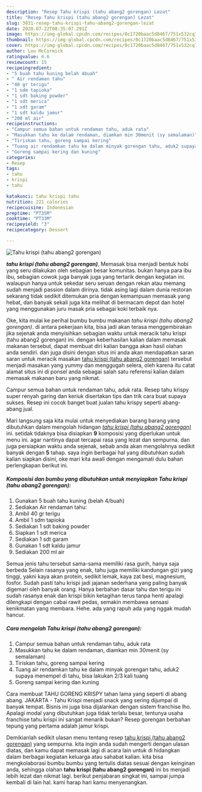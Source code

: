 ```yaml
---
description: "Resep Tahu krispi (tahu abang2 gorengan) Lezat"
title: "Resep Tahu krispi (tahu abang2 gorengan) Lezat"
slug: 3031-resep-tahu-krispi-tahu-abang2-gorengan-lezat
date: 2020-07-22T08:35:07.291Z
image: https://img-global.cpcdn.com/recipes/0c1720baac5d8467/751x532cq70/tahu-krispi-tahu-abang2-gorengan-foto-resep-utama.jpg
thumbnail: https://img-global.cpcdn.com/recipes/0c1720baac5d8467/751x532cq70/tahu-krispi-tahu-abang2-gorengan-foto-resep-utama.jpg
cover: https://img-global.cpcdn.com/recipes/0c1720baac5d8467/751x532cq70/tahu-krispi-tahu-abang2-gorengan-foto-resep-utama.jpg
author: Lou McCormick
ratingvalue: 4.6
reviewcount: 15
recipeingredient:
- "5 buah tahu kuning belah 4buah"
- " Air rendaman tahu"
- "40 gr terigu"
- "1 sdm tapioka"
- "1 sdt baking powder"
- "1 sdt merica"
- "1 sdt garam"
- "1 sdt kaldu jamur"
- "200 ml air"
recipeinstructions:
- "Campur semua bahan untuk rendaman tahu, aduk rata"
- "Masukkan tahu ke dalam rendaman, diamkan min 30menit (sy semalaman)"
- "Tiriskan tahu, goreng sampai kering"
- "Tuang air rendamkan tahu ke dalam minyak gorengan tahu, aduk2 supaya menempel di tahu, bisa lakukan 2/3 kali tuang"
- "Goreng sampai kering dan kuning"
categories:
- Resep
tags:
- tahu
- krispi
- tahu

katakunci: tahu krispi tahu 
nutrition: 221 calories
recipecuisine: Indonesian
preptime: "PT35M"
cooktime: "PT33M"
recipeyield: "3"
recipecategory: Dessert

---
```



![Tahu krispi (tahu abang2 gorengan)](https://img-global.cpcdn.com/recipes/0c1720baac5d8467/751x532cq70/tahu-krispi-tahu-abang2-gorengan-foto-resep-utama.jpg)

<b><i>tahu krispi (tahu abang2 gorengan)</i></b>, Memasak bisa menjadi bentuk hobi yang seru dilakukan oleh sebagian besar komunitas. bukan hanya para ibu ibu, sebagian cowok juga banyak juga yang tertarik dengan kegiatan ini. walaupun hanya untuk sekedar seru seruan dengan rekan atau memang sudah menjadi passion dalam dirinya. tidak asing lagi dalam dunia restoran sekarang tidak sedikit ditemukan pria dengan kemampuan memasak yang hebat, dan banyak sekali juga kita melihat di bermacam depot dan hotel yang menggunakan juru masak pria sebagai koki terbaik nya.

Oke, kita mulai ke perihal bumbu bumbu makanan <i>tahu krispi (tahu abang2 gorengan)</i>. di antara pekerjaan kita, bisa jadi akan terasa menggembirakan jika sejenak anda menyisihkan sebagian waktu untuk meracik tahu krispi (tahu abang2 gorengan) ini. dengan keberhasilan kalian dalam memasak makanan tersebut, dapat membuat diri kalian bangga akan hasil olahan anda sendiri. dan juga disini dengan situs ini anda akan mendapatkan saran saran untuk meracik masakan <u>tahu krispi (tahu abang2 gorengan)</u> tersebut menjadi masakan yang yummy dan menggugah selera, oleh karena itu catat alamat situs ini di ponsel anda sebagai salah satu referensi kalian dalam memasak makanan baru yang nikmat.

Campur semua bahan untuk rendaman tahu, aduk rata. Resep tahu krispy super renyah garing dan keriuk disertakan tips dan trik cara buat supaya sukses. Resep ini cocok banget buat jualan tahu krispy seperti abang-abang jual.


Mari langsung saja kita mulai untuk menyediakan barang barang yang dibutuhkan dalam mengolah hidangan <u><i>tahu krispi (tahu abang2 gorengan)</i></u> ini. setidak tidaknya bisa disiapkan <b>9</b> komposisi yang diperlukan untuk menu ini. agar nantinya dapat tercapai rasa yang lezat dan sempurna. dan juga persiapkan waktu anda sejenak, sebab anda akan mengolahnya sedikit banyak dengan <b>5</b> tahap. saya ingin berbagai hal yang dibutuhkan sudah kalian siapkan disini, oke mari kita awali dengan mengamati dulu bahan perlengkapan berikut ini.

<!--inarticleads1-->

##### Komposisi dan bumbu yang dibutuhkan untuk menyiapkan Tahu krispi (tahu abang2 gorengan):

1. Gunakan 5 buah tahu kuning (belah 4/buah)
1. Sediakan  Air rendaman tahu:
1. Ambil 40 gr terigu
1. Ambil 1 sdm tapioka
1. Sediakan 1 sdt baking powder
1. Siapkan 1 sdt merica
1. Sediakan 1 sdt garam
1. Gunakan 1 sdt kaldu jamur
1. Sediakan 200 ml air


Semua jenis tahu tersebut sama-sama memiliki rasa gurih, hanya saja berbeda Selain rasanya yang enak, tahu juga memiliki kandungan gizi yang tinggi, yakni kaya akan protein, sedikit lemak, kaya zat besi, magnesium, fosfor. Sudah pasti tahu krispi jadi jajanan sederhana yang paling banyak digemari oleh banyak orang. Hanya berbahan dasar tahu dan terigu ini sudah rasanya enak dan krispi bikin ketagihan terus tanpa henti apalagi dilengkapi dengan cabai rawit pedas, semakin membawa sensasi kenikmatan yang membara. Hehe. ada yang rapuh ada yang nggak mudah hancur. 

<!--inarticleads2-->

##### Cara mengolah Tahu krispi (tahu abang2 gorengan):

1. Campur semua bahan untuk rendaman tahu, aduk rata
1. Masukkan tahu ke dalam rendaman, diamkan min 30menit (sy semalaman)
1. Tiriskan tahu, goreng sampai kering
1. Tuang air rendamkan tahu ke dalam minyak gorengan tahu, aduk2 supaya menempel di tahu, bisa lakukan 2/3 kali tuang
1. Goreng sampai kering dan kuning


Cara membuat TAHU GORENG KRISPY tahan lama yang seperti di abang abang. JAKARTA - Tahu Krispi menjadi snack yang sering dijumpai di banyak tempat. Bisnis ini juga bisa dijalankan dengan sistem franchise lho. Apalagi modal yang dibutuhkan juga tidak terlalu besar, tentunya usaha franchise tahu krispi ini sangat menarik bukan? Resep gorengan berbahan tepung yang pertama adalah jamur krispi. 

Demikianlah sedikit ulasan menu tentang resep <u>tahu krispi (tahu abang2 gorengan)</u> yang sempurna. kita ingin anda sudah mengerti dengan ulasan diatas, dan kamu dapat memasak lagi di acara lain untuk di hidangkan dalam berbagai kegiatan keluarga atau sahabat kalian. kita bisa mengkolaborasi bumbu bumbu yang tertulis diatas sesuai dengan keinginan anda, sehingga olahan <b>tahu krispi (tahu abang2 gorengan)</b> ini bs menjadi lebih lezat dan nikmat lagi. berikut penjabaran singkat ini, sampai jumpa kembali di lain hal. kami harap hari kamu menyenangkan.
